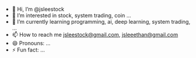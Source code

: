 - 👋 Hi, I’m @jsleestock
- 👀 I’m interested in stock, system trading, coin ...
- 🌱 I’m currently learning programming, ai, deep learning, system trading, ...
- 📫 How to reach me jsleestock@gmail.com, jsleeethan@gmail.com
- 😄 Pronouns: ...
- ⚡ Fun fact: ...

<!---
jsleestock/jsleestock is a ✨ special ✨ repository because its `README.md` (this file) appears on your GitHub profile.
You can click the Preview link to take a look at your changes.
--->
